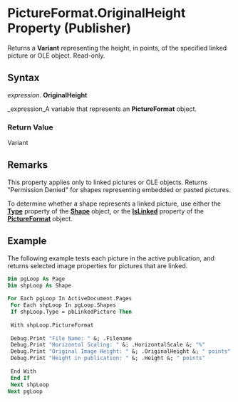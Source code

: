 
# PictureFormat.OriginalHeight Property (Publisher)

Returns a  **Variant** representing the height, in points, of the specified linked picture or OLE object. Read-only.


## Syntax

 _expression_. **OriginalHeight**

 _expression_A variable that represents an  **PictureFormat** object.


### Return Value

Variant


## Remarks

This property applies only to linked pictures or OLE objects. Returns "Permission Denied" for shapes representing embedded or pasted pictures.

To determine whether a shape represents a linked picture, use either the  **[Type](bb712dd4-5d81-10e0-9b4c-4af6a09a3c71.md)** property of the **[Shape](666cb7f0-62a8-f419-9838-007ef29506ee.md)** object, or the **[IsLinked](2215cee8-864d-7228-8692-a428385d2be2.md)** property of the **[PictureFormat](aa30ea9d-b91f-acdf-2e60-8a9f506f28b4.md)** object.


## Example

The following example tests each picture in the active publication, and returns selected image properties for pictures that are linked.


```vb
Dim pgLoop As Page 
Dim shpLoop As Shape 
 
For Each pgLoop In ActiveDocument.Pages 
 For Each shpLoop In pgLoop.Shapes 
 If shpLoop.Type = pbLinkedPicture Then 
 
 With shpLoop.PictureFormat 
 
 Debug.Print "File Name: " &; .Filename 
 Debug.Print "Horizontal Scaling: " &; .HorizontalScale &; "%" 
 Debug.Print "Original Image Height: " &; .OriginalHeight &; " points" 
 Debug.Print "Height in publication: " &; .Height &; " points" 
 
 End With 
 End If 
 Next shpLoop 
Next pgLoop 

```

